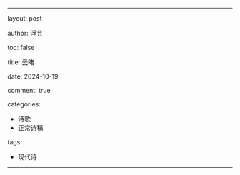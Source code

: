 ---

layout: post

author: 浮芸

toc: false

title: 云睹

date: 2024-10-19

comment: true

categories: 
  - 诗歌
  - 正常诗稿

tags:
  - 现代诗
---